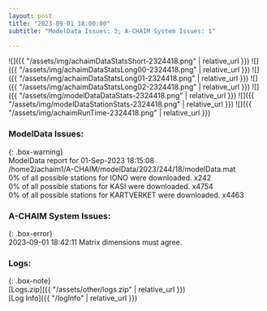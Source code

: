 ```yaml
---
layout: post
title: "2023-09-01 18:00:00"
subtitle: "ModelData Issues: 3; A-CHAIM System Issues: 1"

---
```


![]({{ "/assets/img/achaimDataStatsShort-2324418.png" | relative_url }})
![]({{ "/assets/img/achaimDataStatsLong00-2324418.png" | relative_url }})
![]({{ "/assets/img/achaimDataStatsLong01-2324418.png" | relative_url }})
![]({{ "/assets/img/achaimDataStatsLong02-2324418.png" | relative_url }})
![]({{ "/assets/img/modelDataDataStats-2324418.png" | relative_url }})
![]({{ "/assets/img/modelDataStationStats-2324418.png" | relative_url }})
![]({{ "/assets/img/achaimRunTime-2324418.png" | relative_url }})


### ModelData Issues:  
  
{: .box-warning}  
 ModelData report for 01-Sep-2023 18:15:08   
 /home2/achaim1/A-CHAIM/modelData/2023/244/18/modelData.mat   
 0% of all possible stations for IONO were downloaded. x242   
 0% of all possible stations for KASI were downloaded. x4754   
 0% of all possible stations for KARTVERKET were downloaded. x4463   
  
### A-CHAIM System Issues:  
  
{: .box-error}  
2023-09-01 18:42:11 Matrix dimensions must agree.  

### Logs:  
  
{: .box-note}  
[Logs.zip]({{ "/assets/other/logs.zip" | relative_url }})  
[Log Info]({{ "/logInfo" | relative_url }})  
